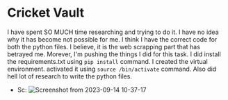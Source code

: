 # Cricket Vault

I have spent SO MUCH time researching and trying to do it. I have no idea why it has become not possible for me. I think I have the correct code for both the python files. I believe, it is the web scrapping part that has betrayed me. Morever, I'm pushing the things I did for this task. I did install the requirements.txt using ``pip install`` command. I created the virtual environment. activated it using ``source /bin/activate`` command. Also did hell lot of research to write the python files. 

- Sc:
  ![Screenshot from 2023-09-14 10-37-17](https://github.com/pn1616/amfoss_tasks/assets/143744137/cc1c276a-7fec-4d18-9792-a824086d3fae)

